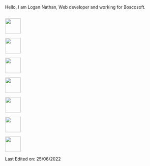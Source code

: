 

<p>  
    Hello, I am Logan Nathan, Web developer and working for Boscosoft. </p>
 


<p align="left">
  
  <code> <img height="50" src="https://www.vectorlogo.zone/logos/php/php-ar21.svg"> </code>
  <code> <img height="50" src="https://www.vectorlogo.zone/logos/laravel/laravel-ar21.svg"> </code>
  <code> <img height="50" src="https://www.vectorlogo.zone/logos/laravel/laravel-ar21.svg"> </code>
  <code> <img height="50" src="https://www.vectorlogo.zone/logos/javascript/javascript-ar21.svg"> </code>
  <code> <img height="50" src="https://www.vectorlogo.zone/logos/jquery/jquery-ar21.svg"> </code>
   <code> <img height="50" src="https://www.vectorlogo.zone/logos/w3_css/w3_css-ar21.svg"> </code>
    <code> <img height="50" src="https://www.vectorlogo.zone/logos/mysql/mysql-ar21.svg"> </code>
</p>
   
Last Edited on: 25/06/2022




